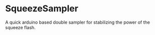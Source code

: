 # SqueezeSampler
A quick arduino based double sampler for stabilizing the power of the squeeze flash. 

